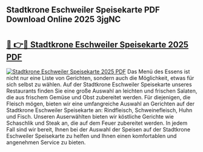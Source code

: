 ## Stadtkrone Eschweiler Speisekarte PDF Download Online 2025 3jgNC

# <h2><a href="http://gc8zql.nevu.top/?p=Stadtkrone+Eschweiler+Speisekarte">🔗 👉🔴 Stadtkrone Eschweiler Speisekarte 2025 PDF</a></h2>

[![Stadtkrone Eschweiler Speisekarte 2025 PDF](https://i.imgur.com/dBaPXMq.png)](http://gc8zql.nevu.top/?p=Stadtkrone+Eschweiler+Speisekarte)
Das Menü des Essens ist nicht nur eine Liste von Gerichten, sondern auch die Möglichkeit, etwas für sich selbst zu wählen. Auf der Stadtkrone Eschweiler Speisekarte unseres Restaurants finden Sie eine große Auswahl an leichten und frischen Salaten, die aus frischem Gemüse und Obst zubereitet werden. Für diejenigen, die Fleisch mögen, bieten wir eine umfangreiche Auswahl an Gerichten auf der Stadtkrone Eschweiler Speisekarte an: Rindfleisch, Schweinefleisch, Huhn und Fisch. Unseren Auserwählten bieten wir köstliche Gerichte wie Schaschlik und Steak an, die auf dem Feuer zubereitet werden. In jedem Fall sind wir bereit, Ihnen bei der Auswahl der Speisen auf der Stadtkrone Eschweiler Speisekarte zu helfen und Ihnen einen komfortablen und angenehmen Service zu bieten.
